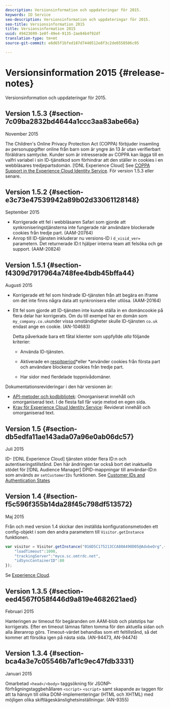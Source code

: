 ```yaml
---
description: Versionsinformation och uppdateringar för 2015.
keywords: ID Service
seo-description: Versionsinformation och uppdateringar för 2015.
seo-title: Versionsinformation 2015
title: Versionsinformation 2015
uuid: 49423699-1e0f-49e4-9135-2ae84b4f92df
translation-type: tm+mt
source-git-commit: e6d65f1bfed187d7440512e8f3c2de0550506c95

---
```



# Versionsinformation 2015 {#release-notes}

Versionsinformation och uppdateringar för 2015.

## Version 1.5.3 {#section-7c09ba2832bd4644a1ccc3aa83abe66a}

November 2015

The Children&#39;s Online Privacy Protection Act (COPPA) förbjuder insamling av personuppgifter online från barn som är yngre än 13 år utan verifierbart föräldrars samtycke. Kunder som är intresserade av COPPA kan lägga till en valfri variabel i sin ID-tjänstkod som förhindrar att den ställer in cookies i en webbläsares tredjepartsdomän. [!DNL Experience Cloud] See [COPPA Support in the Experience Cloud Identity Service](../reference/coppa.md#concept-d7ddf81bebd74f129661fcec1ca19413). För version 1.5.3 eller senare.

## Version 1.5.2 {#section-e3c73e47539942a89b02d33061128148}

September 2015

* Korrigerade ett fel i webbläsaren Safari som gjorde att synkroniseringstjänsterna inte fungerade när användare blockerade cookies från tredje part. (AAM-20764)
* Anrop till ID-tjänsten inkluderar nu versions-ID i `d_visid_ver=` parametern. Det returnerade ID:t hjälper interna team att felsöka och ge support. (AAM-20824)

## Version 1.5.1 {#section-f4309d7917964a748fee4bdb45bffa44}

Augusti 2015

* Korrigerade ett fel som hindrade ID-tjänsten från att begära en iframe om det inte finns några data att synkronisera eller utlösa. (AAM-20164)
* Ett fel som gjorde att ID-tjänsten inte kunde ställa in en domäncookie på flera delar har korrigerats. Om du till exempel har en domän som `my_company.co.uk`under vissa omständigheter skulle ID-tjänsten `co.uk` endast ange en cookie. (AN-104683)

   Detta påverkade bara ett fåtal klienter som uppfyllde *alla* följande kriterier:

   * Använda ID-tjänsten.
   * Aktiverade en [respitperiod](../reference/analytics-reference/grace-period.md)*eller *använder cookies från första part och användare blockerar cookies från tredje part.

   * Har sidor med flerdelade toppnivådomäner.

Dokumentationsrevideringar i den här versionen är:

* [API-metoder och kodbibliotek](../library/library.md#concept-ff27497375644a898d47984aefb21c97): Omorganiserat innehåll och omorganiserad text. I de flesta fall får varje metod en egen sida.
* [Krav för Experience Cloud Identity Service](../reference/requirements.md): Reviderat innehåll och omorganiserad text.

## Version 1.5 {#section-db5edfa11ae143ada07a96e0ab06dc57}

Juli 2015

ID- [!DNL Experience Cloud] tjänsten stöder flera ID:n och autentiseringstillstånd. Den här ändringen tar också bort det inaktuella stödet för [!DNL Audience Manager] DPID-mappningar till användar-ID:n som används av `setCustomerIDs` funktionen. See [Customer IDs and Authentication States](../reference/authenticated-state.md)

## Version 1.4 {#section-f5c596f355b14da28f45c798df513572}

Maj 2015

Från och med version 1.4 skickar den inställda konfigurationsmetoden ett config-objekt i som den andra parametern till `Visitor.getInstance` funktionen.

```js
var visitor = Visitor.getInstance("016D5C175213CCA80A490D05@AdobeOrg",{ 
    "loadTimeout":1000, 
    "trackingServer":"myco.sc.omtrdc.net", 
    "idSyncContainerID":80 
});
```

Se [Experience Cloud](../implementation-guides/setup-analytics.md#concept-9ebbea85cb844a15b557be572cd142fd).

## Version 1.3.5 {#section-eed4567f058f446d9a819e4682621aed}

Februari 2015

Hanteringen av timeout för begäranden om AAM-blob och platstips har korrigerats. Efter en timeout lämnas fälten tomma för den aktuella sidan och alla återanrop görs. Timeout-värdet behandlas som ett feltillstånd, så det kommer att försöka igen på nästa sida. (AN-94473, AN-94474)

## Version 1.3.4 {#section-bca4a3e7c05546b7af1c9ec47fdb3331}

Januari 2015

Omarbetad `<head>/<body>` taggsökning för JSONP-förfrågningstaggbehållaren `<script>` `<script>` samt skapande av taggen för att ta hänsyn till olika DOM-implementeringar (HTML och XHTML) med möjligen olika skiftlägeskänslighetsinställningar. (AN-9355)
